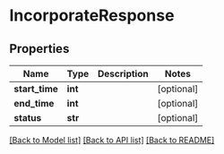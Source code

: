 # IncorporateResponse

## Properties
Name | Type | Description | Notes
------------ | ------------- | ------------- | -------------
**start_time** | **int** |  | [optional] 
**end_time** | **int** |  | [optional] 
**status** | **str** |  | [optional] 

[[Back to Model list]](../README.md#documentation-for-models) [[Back to API list]](../README.md#documentation-for-api-endpoints) [[Back to README]](../README.md)

